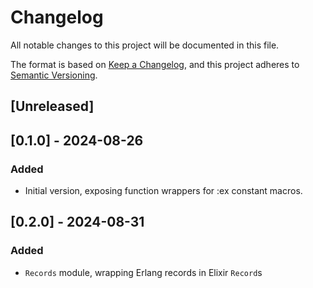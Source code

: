 # Changelog

All notable changes to this project will be documented in this file.

The format is based on [Keep a Changelog](https://keepachangelog.com/en/1.1.0/),
and this project adheres to [Semantic Versioning](https://semver.org/spec/v2.0.0.html).

## [Unreleased]

## [0.1.0] - 2024-08-26

### Added

- Initial version, exposing function wrappers for :ex constant macros.

## [0.2.0] - 2024-08-31

### Added

- `Records` module, wrapping Erlang records in Elixir `Record`s
